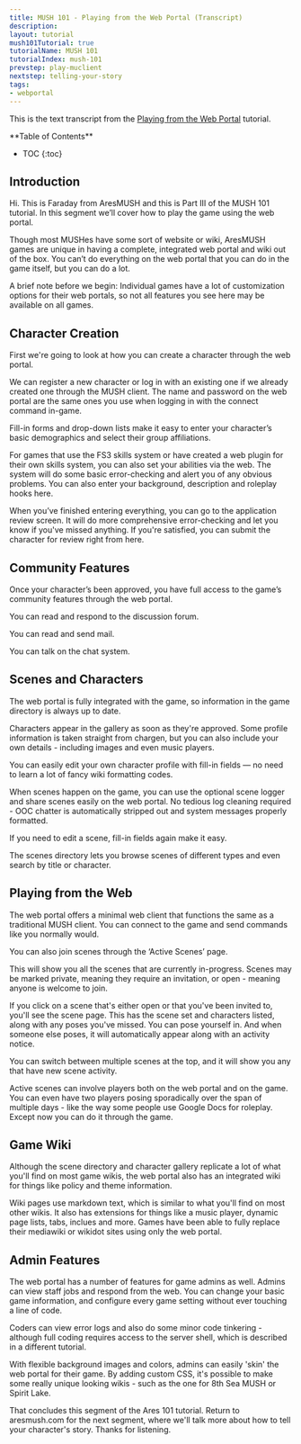 ```yaml
---
title: MUSH 101 - Playing from the Web Portal (Transcript)
description:
layout: tutorial
mush101Tutorial: true
tutorialName: MUSH 101
tutorialIndex: mush-101
prevstep: play-muclient
nextstep: telling-your-story
tags: 
- webportal
---
```


This is the text transcript from the [Playing from the Web Portal](/mush-101/play-webportal) tutorial.

<div id="inline_toc" markdown="1">
**Table of Contents**

* TOC
{:toc}
</div>

## Introduction

Hi.  This is Faraday from AresMUSH and this is Part III of the MUSH 101 tutorial.  In this segment we’ll cover how to play the game using the web portal.

Though most MUSHes have some sort of website or wiki, AresMUSH games are unique in having a complete, integrated web portal and wiki out of the box.   You can’t do everything on the web portal that you can do in the game itself, but you can do a lot. 

A brief note before we begin: Individual games have a lot of customization options for their web portals, so not all features you see here may be available on all games.

## Character Creation

First we're going to look at how you can create a character through the web portal.

We can register a new character or log in with an existing one if we already created one through the MUSH client.  The name and password on the web portal are the same ones you use when logging in with the connect command in-game.

Fill-in forms and drop-down lists make it easy to enter your character’s basic demographics and select their group affiliations.

For games that use the FS3 skills system or have created a web plugin for their own skills system, you can also set your abilities via the web.  The system will do some basic error-checking and alert you of any obvious problems.  You can also enter your background, description and roleplay hooks here. 

When you’ve finished entering everything, you can  go to the application review screen.  It will do more comprehensive error-checking and let you know if you've missed anything.  If you're satisfied, you can submit the character for review right from here.

## Community Features

Once your character’s been approved, you have full access to the game’s community features through the web portal.  

You can read and respond to the discussion forum.

You can read and send mail.

You can talk on the chat system.

## Scenes and Characters

The web portal is fully integrated with the game, so information in the game directory is always up to date.

Characters appear in the gallery as soon as they're approved.  Some profile information is taken straight from chargen, but you can also include your own details - including images and even music players.

You can easily edit your own character profile with fill-in fields — no need to learn a lot of fancy wiki formatting codes.

When scenes happen on the game,  you can use the optional scene logger and share scenes easily on the web portal.  No tedious log cleaning required - OOC chatter is automatically stripped out and system messages properly formatted.

If you need to edit a scene, fill-in fields again make it easy.

The scenes directory lets you browse scenes of different types and even search by title or character.

## Playing from the Web

The web portal offers a minimal web client that functions the same as a traditional MUSH client.   You can connect to the game and send commands like you normally would.

You can also join scenes through the ‘Active Scenes’ page.  

This will show you all the scenes that are currently in-progress.  Scenes may be marked private, meaning they require an invitation, or open - meaning anyone is welcome to join.

If you click on a scene that's either open or that you've been invited to, you'll see the scene page.  This has the scene set and characters listed, along with any poses you've missed.   You can pose yourself in.   And when someone else poses, it will automatically appear along with an activity notice.

You can switch between multiple scenes at the top, and it will show you any that have new scene activity.  

Active scenes can involve players both on the web portal and on the game.  You can even have two players posing sporadically over the span of multiple days - like the way some people use Google Docs for roleplay.  Except now you can do it through the game.


## Game Wiki

Although the scene directory and character gallery replicate a lot of what you'll find on most game wikis, the web portal also has an integrated wiki for things like policy and theme information.

Wiki pages use markdown text, which is similar to what you'll find on most other wikis.  It also has extensions for things like a music player, dynamic page lists, tabs, inclues and more.   Games have been able to fully replace their mediawiki or wikidot sites using only the web portal.

## Admin Features

The web portal has a number of features for game admins as well.  Admins can view staff jobs and respond from the web.  You can change your basic game information, and configure every game setting without ever touching a line of code.

Coders can view error logs and also do some minor code tinkering - although full coding requires access to the server shell, which is described in a different tutorial.

With flexible background images and colors, admins can easily 'skin' the web portal for their game.  By adding custom CSS, it's possible to make some really unique looking wikis - such as the one for 8th Sea MUSH or Spirit Lake.

That concludes this segment of the Ares 101 tutorial.  Return to aresmush.com for the next segment, where we'll talk more about how to tell your character's story.  Thanks for listening.


